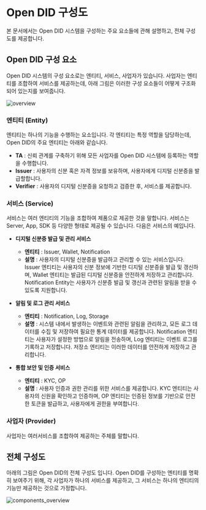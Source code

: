 # Open DID 구성도
본 문서에서는 Open DID 시스템을 구성하는 주요 요소들에 관해 설명하고, 전체 구성도를 제공합니다.

## Open DID 구성 요소
Open DID 시스템의 구성 요소로는 엔티티, 서비스, 사업자가 있습니다. 사업자는 엔티티를 조합하여 서비스를 제공하는데, 아래 그림은 이러한 구성 요소들이 어떻게 구조화되어 있는지를 보여줍니다. 

![overview](../../assets/components.png)

### 엔티티 (Entity)
엔티티는 하나의 기능을 수행하는 요소입니다. 각 엔티티는 특정 역할을 담당하는데, Open DID의 주요 엔티티는 아래와 같습니다.
* **TA** : 신뢰 관계를 구축하기 위해 모든 사업자를 Open DID 시스템에 등록하는 역할을 수행합니다.
* **Issuer** : 사용자의 신분 혹은 자격 정보를 보유하며, 사용자에게 디지털 신분증을 발급할합니다.
* **Verifier** : 사용자의 디지털 신분증을 요청하고 검증한 후, 서비스를 제공합니다.

### 서비스 (Service)
서비스는 여러 엔티티의 기능을 조합하여 제품으로 제공한 것을 말합니다. 서비스는 Server, App, SDK 등 다양한 형태로 제공될 수 있습니다. 다음은 서비스의 예입니다.
* **디지털 신분증 발급 및 관리 서비스**
    * **엔티티** : Issuer, Wallet, Notification
    * **설명** : 사용자의 디지털 신분증을 발급하고 관리할 수 있는 서비스입니다. Issuer 엔티티는 사용자의 신분 정보에 기반한 디지털 신분증을 발급 및 갱신하며, Wallet 엔티티는 발급된 디지털 신분증을 안전하게 저장하고 관리합니다. Notification Entity는 사용자가 신분증 발급 및 갱신과 관련된 알림을 받을 수 있도록 지원합니다.

* **알림 및 로그 관리 서비스**
    * **엔티티** : Notification, Log, Storage
    * **설명** : 시스템 내에서 발생하는 이벤트와 관련된 알림을 관리하고, 모든 로그 데이터를 수집 및 저장하여 필요한 통계 데이터를 제공합니다. Notification 엔티티는 사용자가 설정한 방법으로 알림을 전송하며, Log 엔티티는 이벤트 로그를 기록하고 저장합니다. 저장소 엔티티는 이러한 데이터를 안전하게 저장하고 관리합니다.

* **통합 보안 및 인증 서비스**
    * **엔티티** : KYC, OP
    * **설명** : 사용자 인증과 권한 관리를 위한 서비스를 제공합니다. KYC 엔티티는 사용자의 신원을 확인하고 인증하며, OP 엔티티는 인증된 정보를 기반으로 안전한 토큰을 발급하고, 사용자에게 권한을 부여합니다.

### 사업자 (Provider)
사업자는 여러서비스를 조합하여 제공하는 주체를 말합니다.

## 전체 구성도
아래의 그림은 Open DID의 전체 구성도 입니다. Open DID를 구성하는 엔티티를 명확히 보여주기 위해, 각 사업자가 하나의 서비스를 제공하고, 그 서비스는 하나의 엔티티의 기능만 제공하는 것으로 가정합니다.

![components_overview](../../assets/components_overview.png)